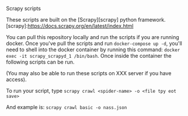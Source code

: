 Scrapy scripts

These scripts are built on the [Scrapy][scrapy] python framework.
[scrapy]:https://docs.scrapy.org/en/latest/index.html

You can pull this repository locally and run the scripts if you are running docker. 
Once you've pull the scripts and run `docker-compose up -d`, you'll need to shell into the docker container by running this command:
`docker exec -it scrapy_scrapyd_1 /bin/bash`. Once inside the container the following scripts can be run. 

(You may also be able to run these scripts on XXX server if you have access).

To run your script, type `scrapy crawl <spider-name> -o <file tpy eot save>`

And example is: `scrapy crawl basic -o nass.json`